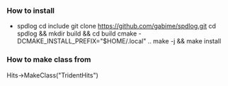 ### How to install

- spdlog
cd include
git clone https://github.com/gabime/spdlog.git
cd spdlog && mkdir build && cd build
cmake -DCMAKE_INSTALL_PREFIX="$HOME/.local" ..
make -j && make install

### How to make class from  
Hits->MakeClass("TridentHits")
